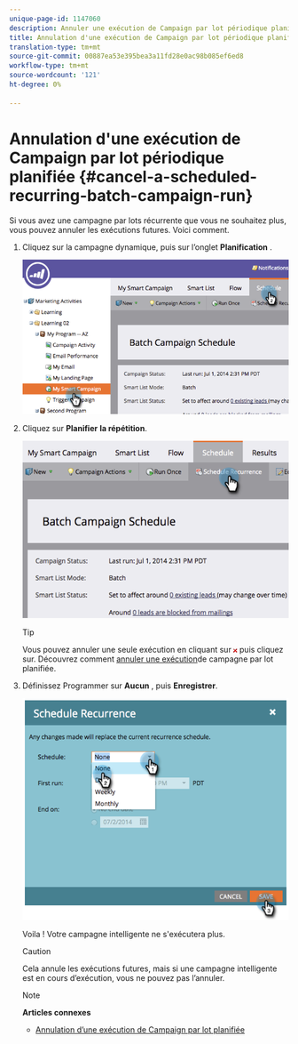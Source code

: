 ```yaml
---
unique-page-id: 1147060
description: Annuler une exécution de Campaign par lot périodique planifiée - Documents marketing - Documentation du produit
title: Annulation d'une exécution de Campaign par lot périodique planifiée
translation-type: tm+mt
source-git-commit: 00887ea53e395bea3a11fd28e0ac98b085ef6ed8
workflow-type: tm+mt
source-wordcount: '121'
ht-degree: 0%

---
```



# Annulation d&#39;une exécution de Campaign par lot périodique planifiée {#cancel-a-scheduled-recurring-batch-campaign-run}

Si vous avez une campagne par lots récurrente que vous ne souhaitez plus, vous pouvez annuler les exécutions futures. Voici comment.

1. Cliquez sur la campagne dynamique, puis sur l’onglet **Planification** .

   ![](assets/image2014-9-22-16-3a44-3a51.png)

1. Cliquez sur **Planifier** **la répétition**.

   ![](assets/image2014-9-22-16-3a44-3a55.png)

   >[!TIP]
   >
   >Vous pouvez annuler une seule exécution en cliquant sur ![: en regard de celle-ci,](assets/image2014-9-22-16-3a45-3a42.png) puis cliquez sur. Découvrez comment [annuler une exécution](cancel-a-scheduled-batch-campaign-run.md)de campagne par lot planifiée.

1. Définissez Programmer sur **Aucun** , puis **Enregistrer**.

   ![](assets/image2014-9-22-16-3a45-3a56.png)

   Voila ! Votre campagne intelligente ne s&#39;exécutera plus.

   >[!CAUTION]
   >
   >Cela annule les exécutions futures, mais si une campagne intelligente est en cours d’exécution, vous ne pouvez pas l’annuler.

   >[!NOTE]
   >
   >**Articles connexes**
   >
   >    
   >    
   >    * [Annulation d’une exécution de Campaign par lot planifiée](cancel-a-scheduled-batch-campaign-run.md)


